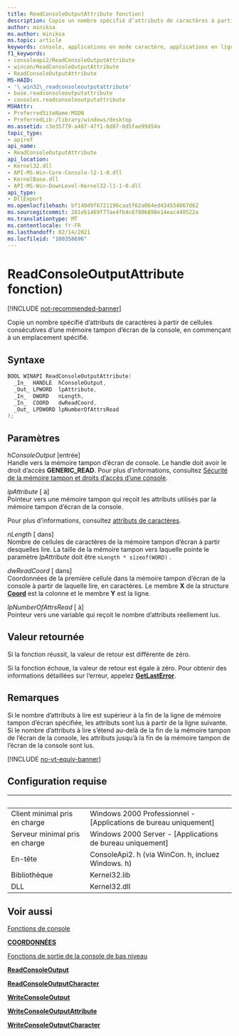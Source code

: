 ```yaml
---
title: ReadConsoleOutputAttribute fonction)
description: Copie un nombre spécifié d’attributs de caractères à partir de cellules consécutives d’une mémoire tampon d’écran de la console, en commençant à un emplacement spécifié.
author: miniksa
ms.author: miniksa
ms.topic: article
keywords: console, applications en mode caractère, applications en ligne de commande, applications de terminal, API console
f1_keywords:
- consoleapi2/ReadConsoleOutputAttribute
- wincon/ReadConsoleOutputAttribute
- ReadConsoleOutputAttribute
MS-HAID:
- '\_win32\_readconsoleoutputattribute'
- base.readconsoleoutputattribute
- consoles.readconsoleoutputattribute
MSHAttr:
- PreferredSiteName:MSDN
- PreferredLib:/library/windows/desktop
ms.assetid: c3e35779-a487-47f1-8d07-0d5fae99d54a
topic_type:
- apiref
api_name:
- ReadConsoleOutputAttribute
api_location:
- Kernel32.dll
- API-MS-Win-Core-Console-l2-1-0.dll
- KernelBase.dll
- API-MS-Win-DownLevel-Kernel32-l1-1-0.dll
api_type:
- DllExport
ms.openlocfilehash: bf140d9f6721196caa5f62a064ed434554067d62
ms.sourcegitcommit: 281eb1469f77ae4fb4c67806898e14eac440522a
ms.translationtype: MT
ms.contentlocale: fr-FR
ms.lasthandoff: 02/14/2021
ms.locfileid: "100358696"
---
```

# <a name="readconsoleoutputattribute-function"></a>ReadConsoleOutputAttribute fonction)

[!INCLUDE [not-recommended-banner](./includes/not-recommended-banner.md)]

Copie un nombre spécifié d’attributs de caractères à partir de cellules consécutives d’une mémoire tampon d’écran de la console, en commençant à un emplacement spécifié.

## <a name="syntax"></a>Syntaxe

```C
BOOL WINAPI ReadConsoleOutputAttribute(
  _In_  HANDLE  hConsoleOutput,
  _Out_ LPWORD  lpAttribute,
  _In_  DWORD   nLength,
  _In_  COORD   dwReadCoord,
  _Out_ LPDWORD lpNumberOfAttrsRead
);
```

## <a name="parameters"></a>Paramètres

*hConsoleOutput* \[entrée\]  
Handle vers la mémoire tampon d’écran de console. Le handle doit avoir le droit d’accès **GENERIC\_READ**. Pour plus d’informations, consultez [Sécurité de la mémoire tampon et droits d’accès d’une console](console-buffer-security-and-access-rights.md).

*lpAttribute* \[ à\]  
Pointeur vers une mémoire tampon qui reçoit les attributs utilisés par la mémoire tampon d’écran de la console.

Pour plus d’informations, consultez [attributs de caractères](console-screen-buffers.md#character-attributes).

*nLength* \[ dans\]  
Nombre de cellules de caractères de la mémoire tampon d’écran à partir desquelles lire. La taille de la mémoire tampon vers laquelle pointe le paramètre *lpAttribute* doit être `nLength * sizeof(WORD)` .

*dwReadCoord* \[ dans\]  
Coordonnées de la première cellule dans la mémoire tampon d’écran de la console à partir de laquelle lire, en caractères. Le membre **X** de la structure [**Coord**](coord-str.md) est la colonne et le membre **Y** est la ligne.

*lpNumberOfAttrsRead* \[ à\]  
Pointeur vers une variable qui reçoit le nombre d’attributs réellement lus.

## <a name="return-value"></a>Valeur retournée

Si la fonction réussit, la valeur de retour est différente de zéro.

Si la fonction échoue, la valeur de retour est égale à zéro. Pour obtenir des informations détaillées sur l’erreur, appelez [**GetLastError**](/windows/win32/api/errhandlingapi/nf-errhandlingapi-getlasterror).

## <a name="remarks"></a>Remarques

Si le nombre d’attributs à lire est supérieur à la fin de la ligne de mémoire tampon d’écran spécifiée, les attributs sont lus à partir de la ligne suivante. Si le nombre d’attributs à lire s’étend au-delà de la fin de la mémoire tampon de l’écran de la console, les attributs jusqu’à la fin de la mémoire tampon de l’écran de la console sont lus.

[!INCLUDE [no-vt-equiv-banner](./includes/no-vt-equiv-banner.md)]

## <a name="requirements"></a>Configuration requise

| &nbsp; | &nbsp; |
|-|-|
| Client minimal pris en charge | Windows 2000 Professionnel - \[Applications de bureau uniquement\] |
| Serveur minimal pris en charge | Windows 2000 Server - \[Applications de bureau uniquement\] |
| En-tête | ConsoleApi2. h (via WinCon. h, incluez Windows. h) |
| Bibliothèque | Kernel32.lib |
| DLL | Kernel32.dll |

## <a name="see-also"></a>Voir aussi

[Fonctions de console](console-functions.md)

[**COORDONNÉES**](coord-str.md)

[Fonctions de sortie de la console de bas niveau](low-level-console-output-functions.md)

[**ReadConsoleOutput**](readconsoleoutput.md)

[**ReadConsoleOutputCharacter**](readconsoleoutputcharacter.md)

[**WriteConsoleOutput**](writeconsoleoutput.md)

[**WriteConsoleOutputAttribute**](writeconsoleoutputattribute.md)

[**WriteConsoleOutputCharacter**](writeconsoleoutputcharacter.md)